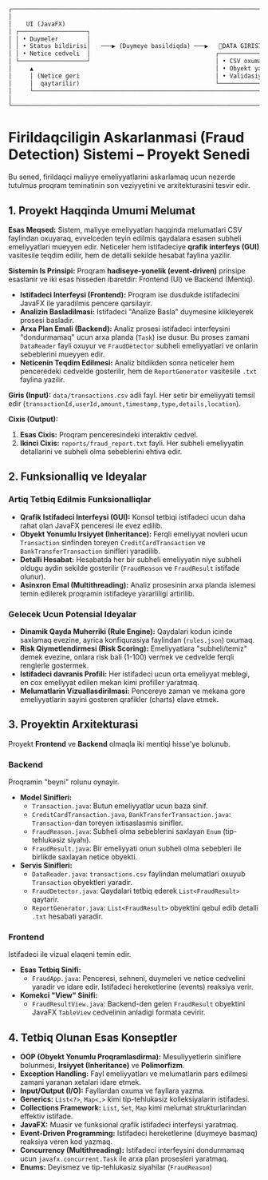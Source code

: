 ```markdown
┌──────────────────────────────────────────────────────────────────────────────────────────────────────────────────────────────────────────┐
│                                                                                                                                          │
│    UI (JavaFX)                                                                                                                           |
│ ┌───────────────────┐                                                                                                                    │
│ │ • Duymeler        │                                                                                                                    │
│ │ • Status bildirisi│   ───▶ (Duymeye basildiqda) ───▶   📄DATA GIRISI     ───▶     🔍 ANALIZ    ───▶     📋HESABAT                   │
│ │ • Netice cedveli  │                                   ┌─────────────────┐     ┌─────────────────┐     ┌──────────────────┐             │
│ └───────────────────┘                                   │ • CSV oxuma     │     │ • Qayda tetbiqi │     │ • Sebeblerle     │             │
│     ▲                                                   │ • Obyekt yaratma│     │ • Sebeb teyini  │     │   birlikde fayla │             │
│     │ (Netice geri                                      │ • Validasiya    │     │ • Anomaly askar │     │   yazma          │             │
│     │  qaytarilir)                                      └─────────────────┘     └─────────────────┘     └──────────────────┘             │
│     └──────────────────────────────────────────────────────────────────────────────────────────────────────────────┤                     |
│                                                                                                                                          │
└──────────────────────────────────────────────────────────────────────────────────────────────────────────────────────────────────────────┘
```

# Firildaqciligin Askarlanmasi (Fraud Detection) Sistemi – Proyekt Senedi

Bu sened, firildaqci maliyye emeliyyatlarini askarlamaq ucun nezerde tutulmus proqram teminatinin son veziyyetini ve arxitekturasini tesvir edir.

## 1. Proyekt Haqqinda Umumi Melumat

**Esas Meqsed:**
Sistem, maliyye emeliyyatları haqqinda melumatlari CSV faylindan oxuyaraq, evvelceden teyin edilmis qaydalara esasen subheli emeliyyatlari mueyyen edir. Neticeler hem istifadeciye **qrafik interfeys (GUI)** vasitesile teqdim edilir, hem de detalli sekilde hesabat faylina yazilir.

**Sistemin Is Prinsipi:**
Proqram **hadiseye-yonelik (event-driven)** prinsipe esaslanir ve iki esas hisseden ibaretdir: Frontend (UI) ve Backend (Mentiq).

- **Istifadeci Interfeysi (Frontend):** Proqram ise dusdukde istifadecini JavaFX ile yaradilmis pencere qarsilayir.
- **Analizin Basladilmasi:** Istifadeci "Analize Basla" duymesine klikleyerek prosesi basladir.
- **Arxa Plan Emali (Backend):** Analiz prosesi istifadeci interfeysini "dondurmamaq" ucun arxa planda (`Task`) ise dusur. Bu proses zamani `DataReader` fayli oxuyur ve `FraudDetector` subheli emeliyyatlari ve onlarin sebeblerini mueyyen edir.
- **Neticenin Teqdim Edilmesi:** Analiz bitdikden sonra neticeler hem penceredeki cedvelde gosterilir, hem de `ReportGenerator` vasitesile `.txt` faylina yazilir.

**Giris (Input):**
`data/transactions.csv` adli fayl. Her setir bir emeliyyati temsil edir (`transactionId,userId,amount,timestamp,type,details,location`).

**Cixis (Output):**

1.  **Esas Cixis:** Proqram penceresindeki interaktiv cedvel.
2.  **Ikinci Cixis:** `reports/fraud_report.txt` fayli. Her subheli emeliyyatin detallarini ve subheli olma sebeblerini ehtiva edir.

## 2. Funksionalliq ve Ideyalar

### Artiq Tetbiq Edilmis Funksionalliqlar

- **Qrafik Istifadeci Interfeysi (GUI):** Konsol tetbiqi istifadeci ucun daha rahat olan JavaFX penceresi ile evez edilib.
- **Obyekt Yonumlu Irsiyyet (Inheritance):** Ferqli emeliyyat novleri ucun `Transaction` sinfinden toreyen `CreditCardTransaction` ve `BankTransferTransaction` sinifleri yaradilib.
- **Detalli Hesabat:** Hesabatda her bir subheli emeliyyatin niye subheli oldugu aydin sekilde gosterilir (`FraudReason` ve `FraudResult` istifade olunur).
- **Asinxron Emal (Multithreading):** Analiz prosesinin arxa planda islemesi temin edilerek proqramin istifadeye yararliligi artirilib.

### Gelecek Ucun Potensial Ideyalar

- **Dinamik Qayda Muherriki (Rule Engine):** Qaydalari kodun icinde saxlamaq evezine, ayrica konfiqurasiya faylindan (`rules.json`) oxumaq.
- **Risk Qiymetlendirmesi (Risk Scoring):** Emeliyyatlara "subheli/temiz" demek evezine, onlara risk bali (1-100) vermek ve cedvelde ferqli renglerle gostermek.
- **Istifadeci davranis Profili:** Her istifadeci ucun orta emeliyyat meblegi, en cox emeliyyat edilen mekan kimi profiller yaratmaq.
- **Melumatlarin Vizuallasdirilmasi:** Pencereye zaman ve mekana gore emeliyyatlarin sayini gosteren qrafikler (charts) elave etmek.

## 3. Proyektin Arxitekturasi

Proyekt **Frontend** ve **Backend** olmaqla iki mentiqi hisse'ye bolunub.

### Backend

Proqramin "beyni" rolunu oynayir.

- **Model Sinifleri:**
  - `Transaction.java`: Butun emeliyyatlar ucun baza sinif.
  - `CreditCardTransaction.java`, `BankTransferTransaction.java`: `Transaction`-dan toreyen ixtisaslasmis sinifler.
  - `FraudReason.java`: Subheli olma sebeblerini saxlayan `Enum` (tip-tehlukəsiz siyahı).
  - `FraudResult.java`: Bir emeliyyati onun subheli olma sebebleri ile birlikde saxlayan netice obyekti.
- **Servis Sinifleri:**
  - `DataReader.java`: `transactions.csv` faylindan melumatlari oxuyub `Transaction` obyektleri yaradir.
  - `FraudDetector.java`: Qaydalari tetbiq ederek `List<FraudResult>` qaytarir.
  - `ReportGenerator.java`: `List<FraudResult>` obyektini qebul edib detalli `.txt` hesabati yaradir.

### Frontend

Istifadeci ile vizual elaqeni temin edir.

- **Esas Tetbiq Sinifi:**
  - `FraudApp.java`: Penceresi, sehneni, duymeleri ve netice cedvelini yaradir ve idare edir. Istifadeci hereketlerine (events) reaksiya verir.
- **Komekci "View" Sinifi:**
  - `FraudResultView.java`: Backend-den gelen `FraudResult` obyektini JavaFX `TableView` cedvelinin anladigi formata cevirir.

## 4. Tetbiq Olunan Esas Konseptler

- **OOP (Obyekt Yonumlu Proqramlasdirma):** Mesuliyyetlerin siniflere bolunmesi, **Irsiyyet (Inheritance)** ve **Polimorfizm**.
- **Exception Handling:** Fayl emeliyyatları ve melumatlarin pars edilmesi zamani yaranan xetalari idare etmek.
- **Input/Output (I/O):** Fayllardan oxuma ve fayllara yazma.
- **Generics:** `List<?>`, `Map<,>` kimi tip-tehlukəsiz kolleksiyalarin istifadesi.
- **Collections Framework:** `List`, `Set`, `Map` kimi melumat strukturlarindan effektiv istifade.
- **JavaFX:** Muasir ve funksional qrafik istifadeci interfeysi yaratmaq.
- **Event-Driven Programming:** Istifadeci hereketlerine (duymeye basmaq) reaksiya veren kod yazmaq.
- **Concurrency (Multithreading):** Istifadeci interfeysini dondurmamaq ucun `javafx.concurrent.Task` ile arxa plan prosesleri yaratmaq.
- **Enums:** Deyismez ve tip-tehlukəsiz siyahilar (`FraudReason`)